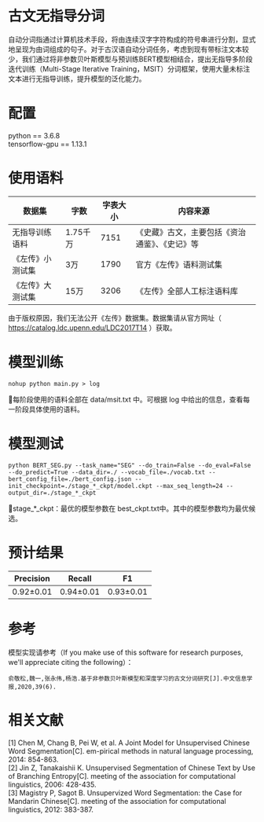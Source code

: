 # 古文无指导分词
自动分词指通过计算机技术手段，将由连续汉字字符构成的符号串进行分割，显式地呈现为由词组成的句子。对于古汉语自动分词任务，考虑到现有带标注文本较少，我们通过将非参数贝叶斯模型与预训练BERT模型相结合，提出无指导多阶段迭代训练（Multi-Stage Iterative Training，MSIT）分词框架，使用大量未标注文本进行无指导训练，提升模型的泛化能力。

# 配置
python == 3.6.8  
tensorflow-gpu == 1.13.1

# 使用语料
|数据集|字数|字表大小|内容来源|
|------|----|--------|--------|
|无指导训练语料|1.75千万|7151|《史藏》古文，主要包括《资治通鉴》、《史记》等|
《左传》小测试集|3万|1790|官方《左传》语料测试集|
《左传》大测试集|15万|3206|《左传》全部人工标注语料库|

由于版权原因，我们无法公开《左传》数据集。数据集请从官方网址（ https://catalog.ldc.upenn.edu/LDC2017T14 ）获取。

# 模型训练
```
nohup python main.py > log
```
💾每阶段使用的语料全部在 data/msit.txt 中。可根据 log 中给出的信息，查看每一阶段具体使用的语料。

# 模型测试
```
python BERT_SEG.py --task_name="SEG" --do_train=False --do_eval=False --do_predict=True --data_dir=./ --vocab_file=./vocab.txt --bert_config_file=./bert_config.json --init_checkpoint=./stage_*_ckpt/model.ckpt --max_seq_length=24 --output_dir=./stage_*_ckpt
```
💾stage_*_ckpt：最优的模型参数在 best_ckpt.txt中。其中的模型参数均为最优候选。

# 预计结果
|Precision|Recall|F1|
|---------|------|--|
|0.92±0.01|0.94±0.01|0.93±0.01|  

# 参考
模型实现请参考（If you make use of this software for research purposes, we'll appreciate citing the following）：
```
俞敬松,魏一,张永伟,杨浩.基于非参数贝叶斯模型和深度学习的古文分词研究[J].中文信息学报,2020,39(6).
```
	
# 相关文献
[1] Chen M, Chang B, Pei W, et al. A Joint Model for Unsupervised Chinese Word Segmentation[C]. em-pirical methods in natural language processing, 2014: 854-863.  
[2] Jin Z, Tanakaishii K. Unsupervised Segmentation of Chinese Text by Use of Branching Entropy[C]. meeting of the association for computational linguistics, 2006: 428-435.  
[3] Magistry P, Sagot B. Unsupervized Word Segmentation: the Case for Mandarin Chinese[C]. meeting of the association for computational linguistics, 2012: 383-387.  
